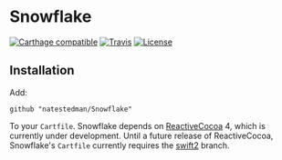 # Snowflake
[![Carthage compatible](https://img.shields.io/badge/Carthage-compatible-4BC51D.svg?style=flat)](https://github.com/Carthage/Carthage)
[![Travis](https://img.shields.io/travis/natestedman/Snowflake.svg)](https://travis-ci.org/natestedman/Snowflake)
[![License](https://img.shields.io/badge/license-Creative%20Commons%20Zero%20v1.0%20Universal-blue.svg)](https://creativecommons.org/publicdomain/zero/1.0/)

## Installation
Add:

    github "natestedman/Snowflake"

To your `Cartfile`. Snowflake depends on [ReactiveCocoa](https://github.com/reactivecocoa/reactivecocoa) 4, which is currently under development. Until a future release of ReactiveCocoa, Snowflake's `Cartfile` currently requires the [swift2](https://github.com/reactivecocoa/reactivecocoa/tree/swift2) branch.
